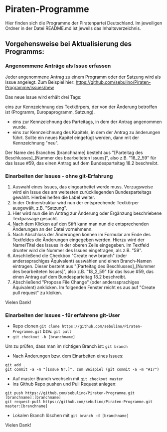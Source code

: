 # Piraten-Programme
Hier finden sich die Programme der Piratenpartei Deutschland.
Im jeweiligen Ordner in der Datei README.md ist jeweils das Inhaltsverzeichnis.

## Vorgehensweise bei Aktualisierung des Programms:

### Angenommene Anträge als Issue erfassen
Jeder angenommene Antrag zu einem Programm oder der Satzung wird als Issue angelegt. Zum Beispiel hier:
https://github.com/sebulino/Piraten-Programme/issues/new

Das neue Issue wird erhält drei Tags:

eins zur Kennzeichnung des Textkörpers, der von der Änderung betroffen ist (Programm, Europaprogramm, Satzung).
* eins zur Kennzeichnung des Parteitags, in dem der Antrag angenommen wurde.
* eins zur Kennzeichnung des Kapitels, in dem der Antrag zu änderungen führt. Sollte ein neues Kapitel eingefügt werden, dann mit der Kennzeichnung "neu".

Der Name des Branches [branchname] besteht aus
"[Parteitag des Beschlusses]\_[Nummer des bearbeiteten Issues]", also z.B. "18\_2_59" für das Issue #59, das einen Antrag auf dem Bundesparteitag 18.2 beschreibt.


### Einarbeiten der Issues - ohne git-Erfahrung
1. Auswahl eines Issues, das eingearbeitet werde muss. Vorzugsweise wird ein Issue des am weitesten zurückliegenden Bundesparteitags gewählt. Hierbei helfen die Label weiter.
2. In der Ordnerstruktur wird nun der entsprechende Textkörper ausgewält, z.B. "Satzung".
3. Hier wird nun die im Antrag zur Änderung oder Ergänzung beschriebene Textpassage gesucht.
4. Nach dem Klicken auf den Stift kann man nun die entsprechenden Änderungen an der Datei vornehmenn.
5. Nach Abschluss der Änderungen können im Formular am Ende des Textfeldes die Änderungen eingegeben werden. Hierzu wird der Name/Titel des Issues in der oberen Zeile eingegeben. Im Textfeld drunter wird die Nummer des Issues eingetragen, als z.B. "59".
6. Anschließend die Checkbox "Create new branch" (oder anderssprachiges Äquivalent) auswählen und einen Branch-Namen eintragen. Dieser besteht aus
"[Parteitag des Beschlusses]\_[Nummer des bearbeiteten Issues]", also z.B. "18\_2_59" für das Issue #59, das einen Antrag auf dem Bundesparteitag 18.2 beschreibt.
7. Abschließend "Propose File Change" (oder anderssprachiges Äquivalent) anklicken. Im folgenden Fenster reicht es aus auf "Create pull request" zu klciken.

Vielen Dank!

### Einarbeiten der Issues - für erfahrene git-User
+ Repo clonen `git clone https://github.com/sebulino/Piraten-Programme.git` bzw. `git pull`
+ `git checkout -b [branchname]`

Um zu prüfen, dass man im richtigen Branch ist: `git branch`
+ Nach Änderungen bzw. dem Einarbeiten eines Issues:

```
git add .
git commit -a -m "[Issue Nr.]", zum Beispiel (git commit -a -m "#17")
```

+ Auf master Branch wechseln mit `git checkout master`
+ Ins Github Repo pushen und Pull Request anlegen:

```
git push https://github.com/sebulino/Piraten-Programme.git [branchname]:[branchname]
git request-pull https://github.com/sebulino/Piraten-Programme.git master:[branchname]
```

+ Lokalen Branch löschen mit `git branch -d [branchname]`


Vielen Dank!
